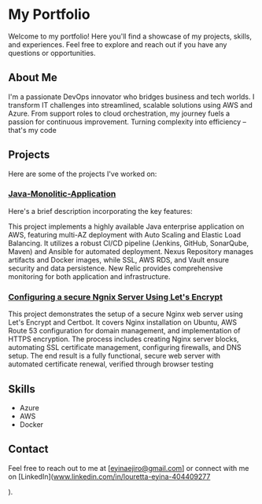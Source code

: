 # My Portfolio

Welcome to my portfolio! Here you'll find a showcase of my projects, skills, and experiences. Feel free to explore and reach out if you have any questions or opportunities.

## About Me

I'm a passionate DevOps innovator who bridges business and tech worlds. I transform IT challenges into streamlined, scalable solutions using AWS and Azure. From support roles to cloud orchestration, my journey fuels a passion for continuous improvement. Turning complexity into efficiency – that's my code

## Projects

Here are some of the projects I've worked on:

### [Java-Monolitic-Application](https://github.com/Louretta/java-monolitic-app.git)
Here's a brief description incorporating the key features:

This project implements a highly available Java enterprise application on AWS, featuring multi-AZ deployment with Auto Scaling and Elastic Load Balancing. It utilizes a robust CI/CD pipeline (Jenkins, GitHub, SonarQube, Maven) and Ansible for automated deployment. Nexus Repository manages artifacts and Docker images, while SSL, AWS RDS, and Vault ensure security and data persistence. New Relic provides comprehensive monitoring for both application and infrastructure.


### [Configuring a secure Ngnix Server Using Let's Encrypt](https://dev.to/ejay11/configuring-a-secure-nginx-server-using-lets-encrypt-with-certbot-hgl)
This project demonstrates the setup of a secure Nginx web server using Let's Encrypt and Certbot. It covers Nginx installation on Ubuntu, AWS Route 53 configuration for domain management, and implementation of HTTPS encryption. The process includes creating Nginx server blocks, automating SSL certificate management, configuring firewalls, and DNS setup. The end result is a fully functional, secure web server with automated certificate renewal, verified through browser testing

## Skills

- Azure
- AWS
- Docker

## Contact

Feel free to reach out to me at [eyinaejiro@gmail.com] or connect with me on [LinkedIn](www.linkedin.com/in/louretta-eyina-404409277

).

